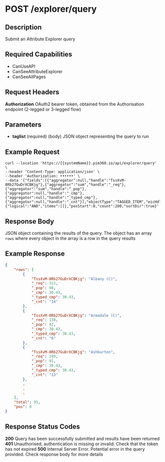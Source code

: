 # POST /explorer/query

## Description
Submit an Attribute Explorer query

## Required Capabilities
* CanUseAPI
* CanSeeAttributeExplorer
* CanSeeAllPages

## Request Headers

**Authorization** OAuth2 bearer token, obtained from the Authorisation endpoint (2-legged or 3-legged flow)

## Parameters
* **taglist** (required) (body) JSON object representing the query to run


## Example Request
```
curl --location 'https://{{systemName}}.pim360.io/api/explorer/query' \
--header 'Content-Type: application/json' \
--header 'Authorization: ••••••' \
--data '{"fields":[{"aggregator":null,"handle":"TssXvM-8Rb27GuDrXCBKjg"},{"aggregator":"sum","handle":"_req"},{"aggregator":"sum","handle":"_pop"},{"aggregator":null,"handle":"_cmp"},{"aggregator":null,"handle":"_typed_cmp"},{"aggregator":null,"handle":"_cnt"}],"objectType":"TAGGED_ITEM","eicHdl":"","conditions":{"logical":"AND","items":[]},"posStart":0,"count":200,"sortDir":true}'
```

## Response Body
JSON object containing the results of the query. The object has an array `rows` where every object in the array is a row in the query results

## Example Response
```JSON
{
    "rows": [
        {
            "TssXvM-8Rb27GuDrXCBKjg": "Albany (C)",
            "_req": 322,
            "_pop": 98,
            "_cmp": 30.43,
            "_typed_cmp": 30.43,
            "_cnt": "14"
        },
        {
            "TssXvM-8Rb27GuDrXCBKjg": "Armadale (C)",
            "_req": 138,
            "_pop": 42,
            "_cmp": 30.43,
            "_typed_cmp": 30.43,
            "_cnt": "6"
        },
        {
            "TssXvM-8Rb27GuDrXCBKjg": "Ashburton",
            "_req": 299,
            "_pop": 91,
            "_cmp": 30.43,
            "_typed_cmp": 30.43,
            "_cnt": "13"
        },
        .
        .
        .
    ],
    "total": 95,
    "pos": 0
}
```

## Response Status Codes
**200** Query has been successfully submitted and results have been returned
**401** Unauthorised, authentication is missing or invalid. Check that the token has not expired
**500** Internal Server Error. Potential error in the query provided. Check response body for more details


